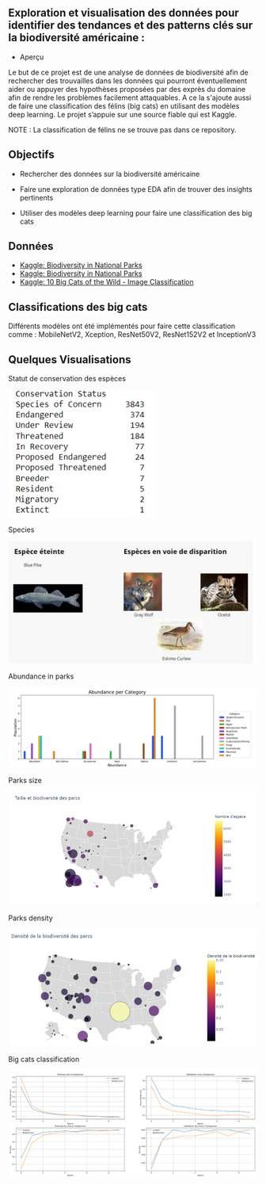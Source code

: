 ## Exploration et visualisation des données pour identifier des tendances et des patterns clés sur la biodiversité américaine : 

- Aperçu
  
Le but de ce projet est de une analyse de données de biodiversité afin de rechercher des trouvailles dans les données qui pourront éventuellement aider ou appuyer des hypothèses proposées par des exprès du domaine afin de rendre les problèmes facilement attaquables. A ce la s'ajoute aussi de faire une classification des félins (big cats) en utilisant des modèles deep learning.
Le projet s’appuie sur une source fiable qui est Kaggle.

NOTE : La classification de félins ne se trouve pas dans ce repository.

## Objectifs
- Rechercher des données sur la biodiversité américaine
  
- Faire une exploration de données type EDA afin de trouver des insights pertinents
  
- Utiliser des modèles deep learning pour faire une classification des big cats

## Données

- [Kaggle: Biodiversity in National Parks](https://www.kaggle.com/datasets/nationalparkservice/park-biodiversity?select=parks.csv)
- [Kaggle: Biodiversity in National Parks](https://www.kaggle.com/datasets/nationalparkservice/park-biodiversity?select=species.csv)
- [Kaggle: 10 Big Cats of the Wild - Image Classification](https://www.kaggle.com/datasets/gpiosenka/cats-in-the-wild-image-classification/data)


## Classifications des big cats

Différents modèles ont été implémentés pour faire cette classification comme : MobileNetV2, Xception, ResNet50V2, ResNet152V2 et InceptionV3

## Quelques Visualisations 

Statut de conservation des espèces

![species_conservation](/img/species_conservation_status.png)

Species

![Species](/img/spacies.png)

Abundance in parks

![Abundance in parks](/img/abundance_in_parks.png)

Parks size

![Parks size](/img/maps_park_size.png)

Parks density

![Parks density](/img/parks_density.png)

Big cats classification

![Big cats classification](/img/big_cats_classif.png)



